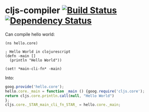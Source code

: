cljs-compiler [![Build Status](https://travis-ci.org/alanshaw/cljs-compiler.png)](https://travis-ci.org/alanshaw/cljs-compiler) [![Dependency Status](https://david-dm.org/alanshaw/cljs-compiler.png?theme=shields.io)](https://david-dm.org/alanshaw/cljs-compiler)
===

Can compile hello world:

```clojurescript
(ns hello.core)

; Hello World in clojurescript
(defn -main []
  (println "Hello World"))

(set! *main-cli-fn* -main)
```

Into:

```js
goog.provide('hello.core');
hello.core._main = function _main () {goog.require('cljs.core');
return cljs.core.println.call(null, "Hello World")
};
cljs.core._STAR_main_cli_fn_STAR_ = hello.core._main;
```